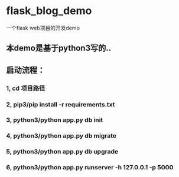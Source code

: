 # flask_blog_demo
一个flask web项目的开发demo

## 本demo是基于python3写的..


## 启动流程：
### 1, cd 项目路径
### 2, pip3/pip install -r requirements.txt
### 3, python3/python app.py db init
### 4, python3/python app.py db migrate
### 5, python3/python app.py db upgrade
### 6, python3/python app.py runserver -h 127.0.0.1 -p 5000
